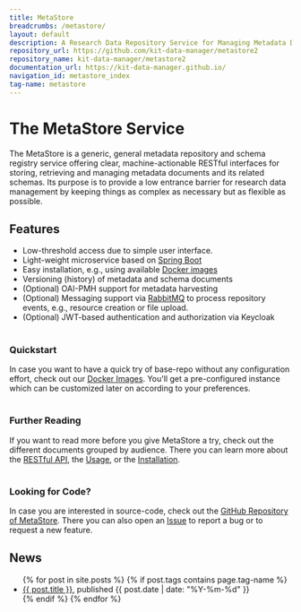 ```yaml
---
title: MetaStore
breadcrumbs: /metastore/
layout: default
description: A Research Data Repository Service for Managing Metadata Documents based on JSON or XML.
repository_url: https://github.com/kit-data-manager/metastore2
repository_name: kit-data-manager/metastore2
documentation_url: https://kit-data-manager.github.io/
navigation_id: metastore_index
tag-name: metastore
---
```


# The MetaStore Service

The MetaStore is a generic, general metadata repository and schema registry 
service offering clear, machine-actionable RESTful interfaces for storing, 
retrieving and managing metadata documents and its related schemas. 
Its purpose is to provide a low entrance barrier for research data management 
by keeping things as complex as necessary but as flexible as possible. 


## Features

* Low-threshold access due to simple user interface.
* Light-weight microservice based on [Spring Boot](https://spring.io/projects/spring-boot)
* Easy installation, e.g., using available [Docker images](https://hub.docker.com/r/kitdm/metastore2)
* Versioning (history) of metadata and schema documents
* (Optional) OAI-PMH support for metadata harvesting
* (Optional) Messaging support via [RabbitMQ](https://www.rabbitmq.com/) to process repository events, e.g., resource creation or file upload.
* (Optional) JWT-based authentication and authorization via Keycloak

<div class="flex flex-wrap -m-3 inset-5px">
        <div class="w-full sm:w-1/2 md:w-1/3 flex-col p-3">
            <h1 class="text-center"><i class="fa-brands fa-docker" aria-hidden="true"></i></h1>
            <h3 class="text-center">Quickstart</h3>
            <p>In case you want to have a quick try of base-repo without any configuration effort, check out our <a href="https://hub.docker.com/r/kitdm/metastore2/tags">Docker Images</a>.
                You'll get a pre-configured instance which can be customized later on according to your preferences.
            </p>
        </div>
        <div class="w-full sm:w-1/2 md:w-1/3 flex-col p-3">
            <h1 class="text-center"><i class="fa-solid fa-circle-question" aria-hidden="true"></i></h1>
            <h3 class="text-center">Further Reading</h3>
            <p>If you want to read more before you give MetaStore a try, check out the different documents grouped by audience. There you can learn more about the
            <a href="/webpage/metastore/documentation/api-docs.html">RESTful API</a>, the <a href="/webpage/metastore/documentation/index.html">Usage</a>, or the <a href="/webpage/metastore/documentation/installation.html">Installation</a>.
            </p>
        </div>
        <div class="w-full sm:w-1/2 md:w-1/3 flex-col p-3">
            <h1 class="text-center"><i class="fa fa-code-fork" aria-hidden="true"></i></h1>
            <h3 class="text-center">Looking for Code?</h3>
            <p>In case you are interested in source-code, check out the <a href="https://github.com/kit-data-manager/metastore2">GitHub Repository of MetaStore</a>. There
            you can also open an <a href="https://github.com/kit-data-manager/metastore2/issues">Issue</a> to report a bug or to request a new feature.</p>
        </div>
</div>



## News

<ul>
  {% for post in site.posts %}
    {% if post.tags contains page.tag-name %}
      <li><a href="/webpage/{{ post.url }}">{{ post.title }}</a>, published {{ post.date | date: "%Y-%m-%d" }}</li>
    {% endif %}
  {% endfor %}
</ul>


